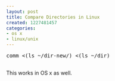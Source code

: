 ```yaml
---
layout: post
title: Compare Directories in Linux
created: 1227481457
categories:
- os x
- linux/unix
---
```

<pre>
comm &lt;(ls ~/dir-new/) &lt;(ls ~/dir)

</pre>
<p>This works in OS x as well.</p>
